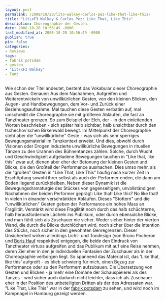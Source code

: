 ```yaml
---
layout: post
permalink: /2008/10/20/lito-walkey-carlos-pez-like-that-like-this/
title: "Lit\xF3 Walkey & Carlos Pez: Like That, Like This"
description: Choreographie der Gesten.
date: 2008-10-20 10:56:49 -0000
last_modified_at: 2008-10-20 10:56:49 -0000
publish: true
pin: false
categories:
- Reviews
tags:
- fabrik potsdam
- gesten
- "Lit\xF3 Walkey"
- Tanz
---
```

Wie schon der Titel andeutet, besteht das Vokabular dieser Choreographie aus Gesten. Genauer: Aus dem Nachahmen, Aufgreifen und Weiterentwickeln von unwillkürlichen Gesten, von den kleinen Blicken, den Augen- und Handbewegungen, dem Vor- und Zurück einer Beziehungsaufnahme. Mal tauchen diese Gesten verbatim auf, mal umschreibt die Choreographie sie mit größeren Abläufen, die fast an Tanztheater grenzen. So zum Beispiel der Elch, der - in den einleitenden Worten beschrieben - sich später halb sichtbar, halb unsichtbar durch den tschechov'schen Birkenwald bewegt. Im Mittelpunkt der Choreographie steht aber die "unwillkürliche" Geste - was sich als sehr sperriges Bewegungsmaterial im Tanzkontext erweist. Und dies, obwohl durch Visionen oder Drogen induzierte unwillkürliche Bewegungen in rituellen Tänzen zu den Urahnen des Bühnentanzes zählen. Solche, durch Wucht und Geschwindigkeit aufgeladene Bewegungen tauchen in "Like that, like this" zwar auf, dienen aber eher der Betonung der kleinen Gesten und Blicke, die den Großteil der Performance ausmachen. Dies umso mehr, als die "großen" Gesten in "Like That, Like This" häufig nach kurzer Zeit in Erschöpfung sowohl ihrer selbst als auch der Performer enden, die dann am Boden liegend zurückbleiben. Neben dieser Dynamik ist die Bewegungsdramaturgie des Stückes von gegenseitigem, unvollständigem Nachahmen der beiden Performer geprägt: Like that! Like this? No like that! in vielen in einander verschränkten Abläufen. Dieses "Stottern" und die "unwillkürlichen" Gesten geben der Performance ein hohes Mass an Fragilität. Verstärkt wird diese Fragilität noch durch das halb schüchterne, halb herausfordernde Lächeln ins Publikum, oder durch ebensolche Blicke, und man fühlt sich als Zuschauer nie sicher. Weder sicher hinter der vierten Wand, die durch die Blicke durchlöchert wird, noch sicher über die Intention des Stücks, noch sicher in den gewohnten Genregrenzen. Dieser Unsicherheit wirken allerdings Licht- und Tondesign (von Bruno Pocheron und [Boris Hauf](https://hauf.klingt.org  "klingt.org Boris Hauf") respektive) entgegen, die beide den Eindruck von Tanztheater virtuos aufgreifen und das Publikum mit auf eine Reise nehmen, deren Ziel eher in den je individuellen Fantasien der Zuschauer als in der Choreographie verborgen liegt. So spannend das Material ist, das 'Like that, like this' aufgreift - es blieb schwierig für mich, einen Bezug zur Performance oder zu den Performern aufzubauen. Die Übersetzung von Gesten und Blicken - ja mehr eine Domäne der Schauspielerei als des Tanzes - wird sicher auch dadurch nicht leichter, dass ich als Zuschauer eher in der Position des unbeteiligten Dritten als der des Adressaten war. "Like That, Like This" war in der [fabrik potsdam](https://www.fabrikpotsdam.de/index.php?p=programm&id=498&lang=DE "fabrik potsdam: like that like this") zu sehen, und wird noch im Kampnagel in Hamburg gezeigt werden.

